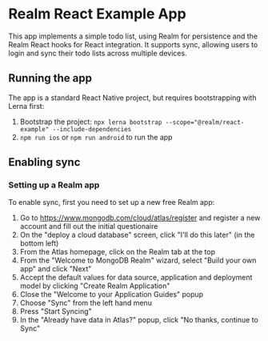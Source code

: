 # Realm React Example App

This app implements a simple todo list, using Realm for persistence and the Realm React hooks for React integration. It supports sync, allowing users to login and sync their todo lists across multiple devices.

## Running the app

The app is a standard React Native project, but requires bootstrapping with Lerna first:

1. Bootstrap the project: `npx lerna bootstrap --scope="@realm/react-example" --include-dependencies`
2. `npm run ios` or `npm run android` to run the app

## Enabling sync

### Setting up a Realm app

To enable sync, first you need to set up a new free Realm app:

1. Go to https://www.mongodb.com/cloud/atlas/register and register a new account and fill out the initial questionaire
2. On the "deploy a cloud database" screen, click "I'll do this later" (in the bottom left)
3. From the Atlas homepage, click on the Realm tab at the top
4. From the "Welcome to MongoDB Realm" wizard, select "Build your own app" and click "Next"
5. Accept the default values for data source, application and deployment model by clicking "Create Realm Application"
6. Close the "Welcome to your Application Guides" popup
7. Choose "Sync" from the left hand menu
8. Press "Start Syncing"
9. In the "Already have data in Atlas?" popup, click "No thanks, continue to Sync"
